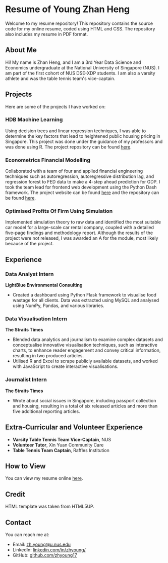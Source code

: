 # Resume of Young Zhan Heng

Welcome to my resume repository! This repository contains the source code for my online resume, coded using HTML and CSS. The repository also includes my resume in PDF format.

## About Me

Hi! My name is Zhan Heng, and I am a 3rd Year Data Science and Economics undergraduate at the National University of Singapore (NUS). I am part of the first cohort of NUS DSE-XDP students. I am also a varsity athlete and was the table tennis team's vice-captain. 

## Projects

Here are some of the projects I have worked on:

### HDB Machine Learning
Using decision trees and linear regression techniques, I was able to determine the key factors that lead to heightened public housing pricing in Singapore. This project was done under the guidance of my professors and was done using R. The project repository can be found [here](https://github.com/zhyoung17/hdb-ml).

### Econometrics Financial Modelling
Collaborated with a team of four and applied financial engineering techniques such as autoregression, autoregressive distribution lag, and regression forest to FED data to make a 4-step ahead prediction for GDP. I took the team lead for frontend web development using the Python Dash framework. The project website can be found [here](https://dse3101-app-tbmg7iutiq-as.a.run.app/) and the repository can be found [here](https://github.com/DSE3101/DSE3101_Project).

### Optimised Profits Of Firm Using Simulation
Implemented simulation theory to raw data and identified the most suitable car model for a large-scale car rental company, coupled with a detailed five-page findings and methodology report. Although the results of the project were not released, I was awarded an A for the module, most likely because of the project.

## Experience

### Data Analyst Intern
**LightBlue Environmental Consulting**
- Created a dashboard using Python Flask framework to visualise food wastage for all clients. Data was extracted using MySQL and analysed using NumPy, Pandas, and various libraries.

### Data Visualisation Intern
**The Straits Times**
- Blended data analytics and journalism to examine complex datasets and conceptualise innovative visualisation techniques, such as interactive charts, to enhance reader engagement and convey critical information, resulting in two produced articles.
- Utilised R and Excel to scrape publicly available datasets, and worked with JavaScript to create interactive visualisations.

### Journalist Intern
**The Straits Times**
- Wrote about social issues in Singapore, including passport collection and housing, resulting in a total of six released articles and more than five additional reporting articles.

## Extra-Curricular and Volunteer Experience

- **Varsity Table Tennis Team Vice-Captain**, NUS
- **Volunteer Tutor**, Xin Yuan Community Care
- **Table Tennis Team Captain**, Raffles Institution

## How to View

You can view my resume online [here](https://zhyoung17.github.io/resume/).

## Credit

HTML template was taken from HTML5UP. 


## Contact

You can reach me at:
- Email: zh.young@u.nus.edu
- LinkedIn: [linkedin.com/in/zhyoung/](https://www.linkedin.com/in/zhyoung/)
- GitHub: [github.com/zhyoung17](https://github.com/zhyoung17)
